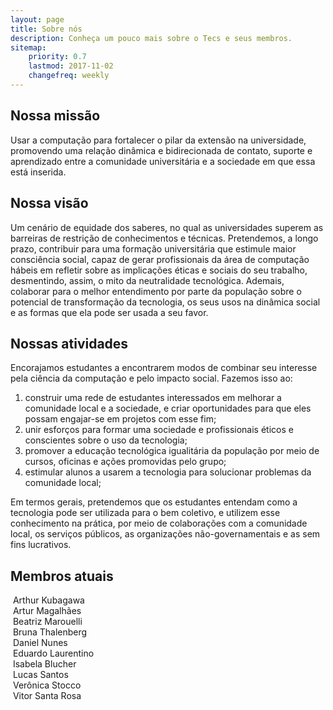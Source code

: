 ```yaml
---
layout: page
title: Sobre nós
description: Conheça um pouco mais sobre o Tecs e seus membros.
sitemap:
    priority: 0.7
    lastmod: 2017-11-02
    changefreq: weekly
---
```

## Nossa missão

Usar a computação para fortalecer o pilar da extensão na universidade, promovendo uma relação dinâmica e bidirecionada de contato, suporte e aprendizado entre a comunidade universitária e a sociedade em que essa está inserida.

## Nossa visão

Um cenário de equidade dos saberes, no qual as universidades superem as barreiras de restrição de conhecimentos e técnicas. Pretendemos, a longo prazo, contribuir para uma formação universitária que estimule maior consciência social, capaz de gerar profissionais da área de computação hábeis em refletir sobre as implicações éticas e sociais do seu trabalho, desmentindo, assim, o mito da neutralidade tecnológica. Ademais, colaborar para o melhor entendimento por parte da população sobre o potencial de transformação da tecnologia, os seus usos na dinâmica social e as formas que ela pode ser usada a seu favor.

## Nossas atividades

Encorajamos estudantes a encontrarem modos de combinar seu interesse pela ciência da computação e pelo impacto social. Fazemos isso ao:

1. construir uma rede de estudantes interessados em melhorar a comunidade local e a sociedade, e criar oportunidades para que eles possam engajar-se em projetos com esse fim;
2. unir esforços para formar uma sociedade e profissionais éticos e conscientes sobre o uso da tecnologia;
3. promover a educação tecnológica igualitária da população por meio de cursos, oficinas e ações promovidas pelo grupo;
4. estimular alunos a usarem a tecnologia para solucionar problemas da comunidade local;

<div class="box">
  <p>
  Em termos gerais, pretendemos que os estudantes entendam como a tecnologia pode ser utilizada para o bem coletivo, e utilizem esse conhecimento na prática, por meio de colaborações com a comunidade local, os serviços públicos, as organizações não-governamentais e as sem fins lucrativos.
  </p>
</div>

## Membros atuais

<div class="box alt">
	<div class="row 50% uniform">
	        <div class="2u">
			<span class="image fit"><img src="{{ "/images/kuba.jpg" | absolute_url }}" alt="" /></span>
			Arthur Kubagawa
		</div>
		<div class="2u">
			<span class="image fit"><img src="{{ "/images/tuts.jpg" | absolute_url }}" alt="" /></span>
			Artur Magalhães
		</div>
		<div class="2u">
			<span class="image fit"><img src="{{ "/images/bia.jpg" | absolute_url }}" alt="" /></span>
			Beatriz Marouelli
		</div>
		<div class="2u">
			<span class="image fit"><img src="{{ "/images/bruna.jpg" | absolute_url }}" alt="" /></span>
			Bruna Thalenberg
		</div>
		<div class="2u">
			<span class="image fit"><img src="{{ "/images/daniel.jpg" | absolute_url }}" alt="" /></span>
			Daniel Nunes
		</div>
		<div class="2u">
			<span class="image fit"><img src="{{ "/images/lauren.jpg" | absolute_url }}" alt="" /></span>
			Eduardo Laurentino
		</div>
		<div class="2u">
			<span class="image fit"><img src="{{ "/images/isa.jpg" | absolute_url }}" alt="" /></span>
			Isabela Blucher
		</div>
		<div class="2u">
			<span class="image fit"><img src="{{ "/images/lucas.jpg" | absolute_url }}" alt="" /></span>
			Lucas Santos
		</div>
		<div class="2u">
			<span class="image fit"><img src="{{ "/images/veronica.jpg" | absolute_url }}" alt="" /></span>
			Verônica Stocco
		</div>
		<div class="2u$">
			<span class="image fit"><img src="{{ "/images/vitor.jpg" | absolute_url }}" alt="" /></span>
			Vitor Santa Rosa
		</div>
	</div>
</div>
